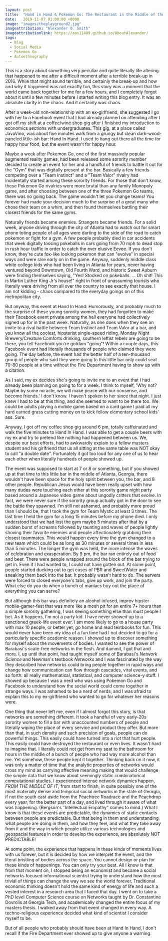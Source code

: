 ```yaml
---
layout: post
title:  "Hand in Hand & Pokemon Go: The Restaurant in the Middle of the Universe"
date:   2019-11-07 01:00:00 +0000
image: "images/theplayground2.jpg"
imageattribution: "Alexander O. Smith"
imageattributionlink: https://aos11409.github.io/AboutAlexander/
tags:
  - Blog
  - Social Media
  - Pokemon Go
  - Autoethnography
---
```

This is a story about something very peculiar and quite literally life altering that happened to me after a difficult moment after a terrible break-up in 2016. While that might sound terrible, and certainly the break-up and how and why it happened was not exactly fun, this story was a moment that the world came back together for me for a few hours, and I completely forgot about it until a few minutes before I started writing this blog entry. It was an absolute clarity in the chaos. And it certainly was chaos.

After a week-old non-relationship with an ex-girlfriend, she suggested I go with her to a Facebook event that I had already planned on attending after I got off my shift at a coffee/wine shop gig after I finished my introduction to economics sections with undergraduates. This gig, at a place called JavaVino, was about five minutes walk from a grungy but clean dark-wood-paneled little-ish bar: Hand In Hand. I used to hang out there all the time for happy hour food, but the event wasn't for happy hour.

Maybe a week after Pokemon Go, one of the first massively popular augmented reality games, had been released some sorority member decided to create an event for her and a handful of friends to battle it out for the "Gym" that was digitally present at the bar. Basically a few friends competing over a "Team Instinct" and a "Team Valor" rivalry had incidentally started among these sorority friends. For those that don't know, these Pokemon Go rivalries were more brutal than any family Monopoly game, and after choosing between one of the three Pokemon Go teams, there was no going back. The game wouldn't let you change teams! You forever had made your decision much to the surprise of a great many who chose their team on a whim, and then found themselves battling their closest friends for the same gyms.

Naturally friends became enemies. Strangers became friends. For a solid week, anyone driving through the city of Atlanta had to watch out for smart phone toting people of all ages were darting to the side of the road to catch pokemon or fight for a gym. A few people probably died in car accidents that week digitally tossing pokeballs in cars going from 70 mph to dead stop in rush hour traffic in order to catch the ever elusive Eevee. If you don't know, they're cute fox-like looking pokemon that can "evolve" in special ways and were rare early on in the game. Anyway, suddenly middle class white college kids who had been living in Atlanta for years, never having ventured beyond Downtown, Old Fourth Ward, and historic Sweet Auburn were finding themselves saying, "Yes! Stocked on pokeballs. ... Oh shit! This is Martin Luther King Jr's house!" right in front of unassuming tourists who literally were driving from all over the country to see exactly that house. I am not kidding - chaos compared to the everyday goings on of this metropolitan city.

But anyway, this event at Hand In Hand: Humorously, and probably much to the surprise of these young sorority women, they had forgotten to make their Facebook event private among the hell everyone had collectively signed up for in the past week. Naturally, as one does when they see an invite to a rival battle between Team Instinct and Team Valor at a bar, and you know all the coolest, hipsterist single-speed riding, Monday Night Brewery/Creature Comforts drinking, southern leftist rebels are going to be there, you tell Facebook you're gotdam "going"! Within a couple days, this Facebook event had literally thousands of people who claimed they were going. The day before, the event had the better half of a ten-thousand group of people who said they were going to this little bar only could seat 70-80 people at a time without the Fire Department having to show up with a citation.

As I said, my ex decides she's going to invite me to an event that I had already been planning on going to for a week. I think to myself, 'Why not? Maybe by some miracle, we will make peace with our nonsense, and become friends.' I don't know. I haven't spoken to her since that night. I just knew I had to be at this thing, and she seemed to want to be there too. We could be adults playing a mobile game based on a card game I paid all my hard earned grass cutting money on to kick fellow elementary school kids' ass. Sure.

Anyway, I got off my coffee shop gig around 6 pm, totally caffeinated and walk the five minutes to Hand In Hand. I was able to get a couple beers with my ex and try to pretend like nothing had happened between us. We, despite our best efforts, had to awkwardly explain to a fellow masters student and his girlfriend that us all sitting at the same table was NOT okay to call "a double date". Fortunately it got too loud for any one of us to hear each other when literally hundreds of people showed up.

The event was supposed to start at 7 or 8 or something, but if you showed up at that time to this little bar in the middle of Atlanta, Georgia, there wouldn't have been space for the holy spirit between you, the bar, and 8 other people. Republican Jesus would have been really upset with how many dudes were touching each other at this sorority game night party based around a Japanese video game about ungodly critters that evolve. In fact, we were never sure if the sorority group actually got in the door to see the battle they spawned. I'm still not ashamed, and probably more proud than I should be, that I took the gym for Team Mystic at least 3 times. The last time I held the gym for a long 15 minutes before my phone died. I only understood that we had lost the gym maybe 5 minutes after that by a sudden burst of screams followed by taunting and waves of people lightly shoving their favorite enemies and people affectionately grabbing their closest teammates. This would happen every time the gym changed to a new team which could be as long as 30 minutes or several times in less than 5 minutes. The longer the gym was held, the more intense the waves of celebration and exasperation. By 9 pm, the bar ran entirely out of food and beer. There were people wrapped around the block of the bar trying to get in. Even if I had wanted to, I could not have gotten out. At some point, people started ducking out to get cases of PBR and SweetWater and sneaking them back into the bar. It probably wasn't hard to do. The servers were forced to closed everyone's tabs, give up work, and join the party. What else do you do when a bunch of maniacs buy out the place of everything you can serve?

But although this bar was definitely an alcohol infused, improv hipster-mobile-gamer-fest that was more like a mosh pit for an entire 7+ hours than a simple sorority gathering, I was seeing something else than most people I bet. As it happens, I'm not a party kid. I have never showed up to a sanctioned greek-life event ever. I am more likely to go to a house party with max 10 people, or better yet, go home and read textbooks for fun. This would never have been my idea of a fun time had I not decided to go for a particularly specific academic reason. I showed up to discover something for myself about the movements of bodies. I wanted to see the power of Barabasi's scale-free networks in the flesh. And dammit, I got that and more. I, up until that point, had taught myself some of Barabasi's _Network Science_ and Newman's textbook _Networks_ and I was fascinated by the way they described how networks could bring people together in rapid ways and change how communication can flow through cascades, viral events, and so forth: all really mathematical, statistical, and computer science-y stuff. I showed up because I was a nerd who was using Pokemon Go and Facebook to understand how the social world could come together in strange ways. I was ashamed to be a nerd of nerds, and I was afraid to explain this to my ex-girlfriend who wanted to go for whatever her reasons were.

One thing that never left me, even if I almost forgot this story, is that networks are something different. It took a handful of very early-20s sorority women to fill a bar with unaccounted numbers of people and literally wiping the place of every service and product they offer. But more than that, in such density and such precision of goals, people can do powerful things. This easily could have turned into a riot that hurt people. This easily could have destroyed the restaurant or even lives. It wasn't hard to imagine that. I literally could not get from my seat to the bathroom for hours in the middle of a bunch of people who had way more alcohol than me. Yet somehow, these people kept it together. Thinking back on it now, it was only a matter of time that the analytic properties of networks would cross my mind as carrying affective meaning making that would challenge the simple data that we know about seemingly static combinatorical computational studies. I experienced intense network dynamics happen, _FROM THE MIDDLE OF IT_, from start to finish, in quite possibly one of the most materially dense and temporal social networks in the state of Georgia, if not the south east aside from the Peachtree Roadrace and the Peachdrop every year, for the better part of a day, and lived through it aware of what was happening. (Bergson's "Intellectual Empathy" comes to mind.) What I know is that these events are predictable, the dynamics of static contacts between people are predictable. But that being in them and understanding what people are doing in them, and how they feel, and what they take away from it and the way in which people utilize various technologies and geospacial features in order to develop the experience, are absolutely NOT PREDICTABLE!

At some point, the experience that happens in these kinds of moments lives with us forever, but it is decided by how we interpret the event, and the literal bristling of bodies across the space. You cannot design or plan for these kinds of happenings. You can only try your best. All I know is that from that moment on, I stopped being an economist and became a social networks focused informational scientist trying to understand how the most trivial of things can change the way we see the world forever. Traditional economic thinking doesn't hold the same kind of energy of life and such a vested interest in a research area that I faced that day. I went on to take a PhD level Computer Science course on Networks taught by Dr. Constantine Dovrolis at Georgia Tech, and academically changed the entire focus of my masters thesis. I walked away from that event changed in every way. A techno-religious experience decided what kind of scientist I consider myself to be.

But of all people who probably should have been at Hand In Hand, I don't recall if the Fire Department ever showed up to give anyone a warning.
